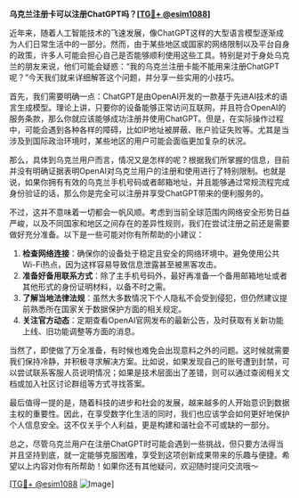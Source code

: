 **乌克兰注册卡可以注册ChatGPT吗？[[TG💪+ @esim1088](https://t.me/s/esim1088)]**

近年来，随着人工智能技术的飞速发展，像ChatGPT这样的大型语言模型逐渐成为人们日常生活中的一部分。然而，由于某些地区或国家的网络限制以及平台自身的政策，许多人可能会担心自己是否能够顺利使用这些工具。特别是对于身处乌克兰的朋友来说，他们可能会疑惑：“我的乌克兰注册卡能不能用来注册ChatGPT呢？”今天我们就来详细解答这个问题，并分享一些实用的小技巧。

首先，我们需要明确一点：ChatGPT是由OpenAI开发的一款基于先进AI技术的语言生成模型。理论上讲，只要你的设备能够正常访问互联网，并且符合OpenAI的服务条款，那么你就应该能够成功注册并使用ChatGPT。但是，在实际操作过程中，可能会遇到各种各样的障碍，比如IP地址被屏蔽、账户验证失败等。尤其是当涉及到国际政治环境时，某些地区的用户可能会面临更加复杂的状况。

那么，具体到乌克兰用户而言，情况又是怎样的呢？根据我们所掌握的信息，目前并没有明确证据表明OpenAI对乌克兰用户的注册和使用进行了特别限制。也就是说，如果你拥有有效的乌克兰手机号码或者邮箱地址，并且能够通过常规流程完成身份验证的话，那么你是完全可以注册并享受ChatGPT带来的便利服务的。

不过，这并不意味着一切都会一帆风顺。考虑到当前全球范围内网络安全形势日益严峻，以及不同国家和地区之间存在的差异性规则，我们在尝试注册之前还是需要做好充分准备。以下是一些可能对你有所帮助的小建议：

1. **检查网络连接**：确保你的设备处于稳定且安全的网络环境中。避免使用公共Wi-Fi热点，因为这样容易导致信息泄露甚至被黑客攻击。
2. **准备好备用联系方式**：除了主手机号码外，最好再准备一个备用邮箱地址或者其他形式的身份证明材料，以备不时之需。
3. **了解当地法律法规**：虽然大多数情况下个人隐私不会受到侵犯，但仍然建议提前熟悉所在国家关于数据保护方面的相关规定。
4. **关注官方动态**：定期查看OpenAI官网发布的最新公告，及时获取有关新功能上线、旧功能调整等方面的消息。

当然了，即使做了万全准备，有时候也难免会出现意料之外的问题。这时候就需要我们保持冷静，并积极寻求解决方案。比如说，如果发现自己的账号遭到封禁，可以尝试联系客服人员说明情况；如果是技术层面出了差错，则可以通过查阅相关文档或加入社区讨论群组等方式寻找答案。

最后值得一提的是，随着科技的进步和社会的发展，越来越多的人开始意识到数据主权的重要性。因此，在享受数字化生活的同时，我们也应该学会如何更好地保护个人信息安全。这不仅关乎个人利益，更是构建和谐社会不可或缺的一部分。

总之，尽管乌克兰用户在注册ChatGPT时可能会遇到一些挑战，但只要方法得当并且坚持到底，就一定能够克服困难，享受到这项创新成果带来的乐趣与便捷。希望以上内容对你有所帮助！如果你还有其他疑问，欢迎随时提问交流哦～ 

[[TG💪+ @esim1088](https://t.me/s/esim1088) ![Image](https://i.postimg.cc/4NQfJmqS/Snipaste-2025-05-13-00-14-12.png)]